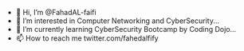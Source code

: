 - 👋 Hi, I’m @FahadAL-faifi
- 👀 I’m interested in Computer Networking and CyberSecurity...
- 🌱 I’m currently learning CyberSecurity Bootcamp by Coding Dojo...
- 📫 How to reach me twitter.com/fahedalfify

<!---

--->
